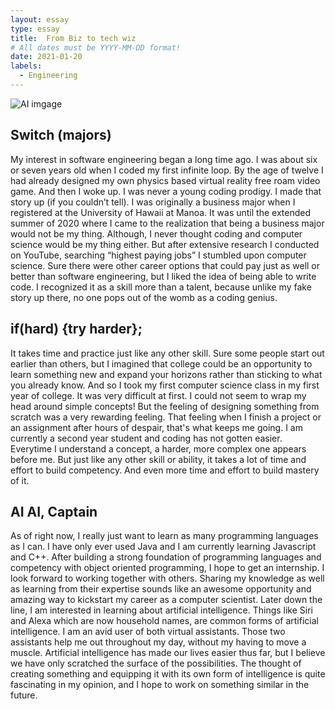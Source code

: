 ```yaml
---
layout: essay
type: essay
title:  From Biz to tech wiz 
# All dates must be YYYY-MM-DD format!
date: 2021-01-20
labels:
  - Engineering
---
```


![AI imgage](https://www.google.com/url?sa=i&url=https%3A%2F%2Fwww.edureka.co%2Fblog%2Ftypes-of-artificial-intelligence%2F&psig=AOvVaw3tGO4qhafzjnzh4fYXc99u&ust=1642811129558000&source=images&cd=vfe&ved=0CAgQjRxqFwoTCICsxsLKwfUCFQAAAAAdAAAAABAD)

## Switch (majors)

My interest in software engineering began a long time ago. I was about six or seven years old when I coded my first infinite loop. By the age of twelve I had already designed my own physics based virtual reality free roam video game. And then I woke up. I was never a young coding prodigy. I made that story up (if you couldn’t tell). I was originally a business major when I registered at the University of Hawaii at Manoa. It was until the extended summer of 2020 where I came to the realization that being a business major would not be my thing. Although, I never thought coding and computer science would be my thing either. But after extensive research I conducted on YouTube, searching “highest paying jobs” I stumbled upon computer science. Sure there were other career options that could pay just as well or better than software engineering, but I liked the idea of being able to write code. I recognized it as a skill more than a talent, because unlike my fake story up there, no one pops out of the womb as a coding genius. 


## if(hard) {try harder};

It takes time and practice just like any other skill. Sure some people start out earlier than others, but I imagined that college could be an opportunity to learn something new and expand your horizons rather than sticking to what you already know. And so I took my first computer science class in my first year of college. It was very difficult at first. I could not seem to wrap my head around simple concepts! But the feeling of designing something from scratch was a very rewarding feeling. That feeling when I finish a project or an assignment after hours of despair, that's what keeps me going. I am currently a second year student and coding has not gotten easier. Everytime I understand a concept, a harder, more complex one appears before me. But just like any other skill or ability, it takes a lot of time and effort to build competency. And even more time and effort to build mastery of it.


## AI AI, Captain

As of right now, I really just want to learn as many programming languages as I can. I have only ever used Java and I am currently learning Javascript and C++. After building a strong foundation of programming languages and competency with object oriented programming, I hope to get an internship. I look forward to working together with others. Sharing my knowledge as well as learning from their expertise sounds like an awesome opportunity and amazing way to kickstart my career as a computer scientist. Later down the line, I am interested in learning about artificial intelligence. Things like Siri and Alexa which are now household names, are common forms of artificial intelligence. I am an avid user of both virtual assistants. Those two assistants help me out throughout my day, without my having to move a muscle. Artificial intelligence has made our lives easier thus far, but I believe we have only scratched the surface of the possibilities. The thought of creating something and equipping it with its own form of intelligence is quite fascinating in my opinion, and I hope to work on something similar in the future.


